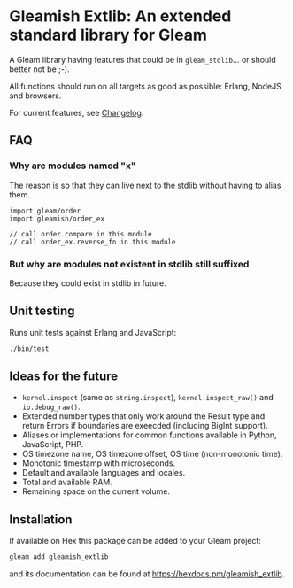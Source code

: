 # Gleamish Extlib: An extended standard library for Gleam

<!--
[![Hex Package](https://img.shields.io/hexpm/v/gleamish_extlib?color=ffaff3&label=%F0%9F%93%A6)](https://hex.pm/packages/gleamish_extlib)
[![Hex Docs](https://img.shields.io/badge/hex-docs-ffaff3?label=%F0%9F%93%9A)](https://hexdocs.pm/gleamish_extlib/)
[![License](https://img.shields.io/hexpm/l/gleamish_extlib?color=ffaff3&label=%F0%9F%93%83)](https://github.com/inoas/gleamish_extlib/blob/main/LICENSE)
-->

A Gleam library having features that could be in `gleam_stdlib`... or should better not be ;-).

All functions should run on all targets as good as possible: Erlang, NodeJS and browsers.

For current features, see [Changelog](CHANGELOG.md).

## FAQ

### Why are modules named "x"

The reason is so that they can live next to the stdlib without having to alias them.

```gleam
import gleam/order
import gleamish/order_ex

// call order.compare in this module
// call order_ex.reverse_fn in this module
```

### But why are modules not existent in stdlib still suffixed

Because they could exist in stdlib in future.

## Unit testing

Runs unit tests against Erlang and JavaScript:

```sh
./bin/test
```

## Ideas for the future

- `kernel.inspect` (same as `string.inspect`), `kernel.inspect_raw()` and `io.debug_raw()`.
- Extended number types that only work around the Result type and return Errors if boundaries are exeecded (including BigInt support).
- Aliases or implementations for common functions available in Python, JavaScript, PHP.
- OS timezone name, OS timezone offset, OS time (non-monotonic time).
- Monotonic timestamp with microseconds.
- Default and available languages and locales.
- Total and available RAM.
- Remaining space on the current volume.

## Installation

If available on Hex this package can be added to your Gleam project:

```sh
gleam add gleamish_extlib
```

and its documentation can be found at <https://hexdocs.pm/gleamish_extlib>.
